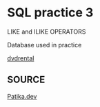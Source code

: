 # SQL practice 3

LIKE and ILIKE OPERATORS

Database used in practice

[dvdrental](https://www.postgresqltutorial.com/postgresql-getting-started/postgresql-sample-database/)

## SOURCE

[Patika.dev](https://app.patika.dev)